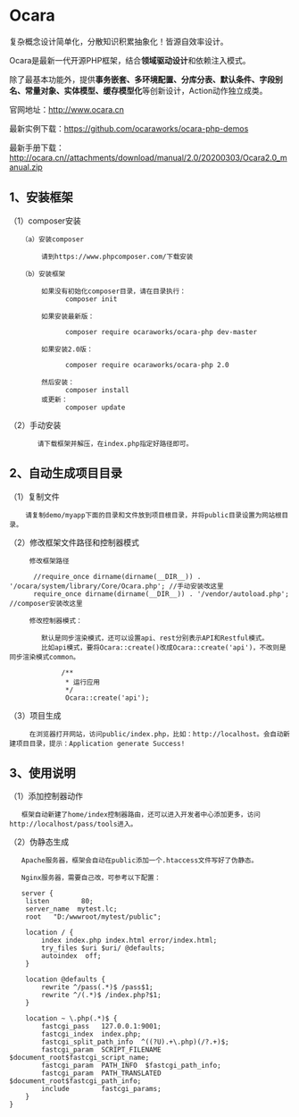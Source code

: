 # Ocara


复杂概念设计简单化，分散知识积累抽象化！皆源自效率设计。

Ocara是最新一代开源PHP框架，结合**领域驱动设计**和依赖注入模式。

除了最基本功能外，提供**事务嵌套、多环境配置、分库分表、默认条件、字段别名、常量对象、实体模型、缓存模型化**等创新设计，Action动作独立成类。

官网地址：http://www.ocara.cn

最新实例下载：https://github.com/ocaraworks/ocara-php-demos

最新手册下载：http://ocara.cn//attachments/download/manual/2.0/20200303/Ocara2.0_manual.zip

## 1、安装框架

   （1）composer安装
   
       （a）安装composer
            
            请到https://www.phpcomposer.com/下载安装

       （b）安装框架
            
            如果没有初始化composer目录，请在目录执行：
                  composer init
           
            如果安装最新版：
    
                  composer require ocaraworks/ocara-php dev-master

            如果安装2.0版：
 
                  composer require ocaraworks/ocara-php 2.0
            
            然后安装：
                  composer install
            或更新：
                  composer update

   （2）手动安装
   
           请下载框架并解压，在index.php指定好路径即可。

    
## 2、自动生成项目目录

   （1）复制文件
       
        请复制demo/myapp下面的目录和文件放到项目根目录，并将public目录设置为网站根目录。

   （2）修改框架文件路径和控制器模式

         修改框架路径
          
          //require_once dirname(dirname(__DIR__)) . '/ocara/system/library/Core/Ocara.php'; //手动安装改这里
          require_once dirname(dirname(__DIR__)) . '/vendor/autoload.php'; //composer安装改这里
      
         修改控制器模式：
         
            默认是同步渲染模式，还可以设置api、rest分别表示API和Restful模式。
            比如api模式，要将Ocara::create()改成Ocara::create('api')，不改则是同步渲染模式common。
      
                 /**
                  * 运行应用
                  */
                  Ocara::create('api');


   （3）项目生成
      
         在浏览器打开网站，访问public/index.php，比如：http://localhost。会自动新建项目目录，提示：Application generate Success!

## 3、使用说明

   （1）添加控制器动作
   
       框架自动新建了home/index控制器路由，还可以进入开发者中心添加更多，访问http://localhost/pass/tools进入。

   （2）伪静态生成

       Apache服务器，框架会自动在public添加一个.htaccess文件写好了伪静态。

       Nginx服务器，需要自己改，可参考以下配置：
           
       server {
        listen        80;
        server_name  mytest.lc;
        root   "D:/wwwroot/mytest/public";
        
        location / {
            index index.php index.html error/index.html;
            try_files $uri $uri/ @defaults;
            autoindex  off;
        }
		
        location @defaults {
            rewrite ^/pass(.*)$ /pass$1;
            rewrite ^/(.*)$ /index.php?$1;
        }		

        location ~ \.php(.*)$ {
            fastcgi_pass   127.0.0.1:9001;
            fastcgi_index  index.php;
            fastcgi_split_path_info  ^((?U).+\.php)(/?.+)$;
            fastcgi_param  SCRIPT_FILENAME  $document_root$fastcgi_script_name;
            fastcgi_param  PATH_INFO  $fastcgi_path_info;
            fastcgi_param  PATH_TRANSLATED  $document_root$fastcgi_path_info;
            include        fastcgi_params;
        }
    }
